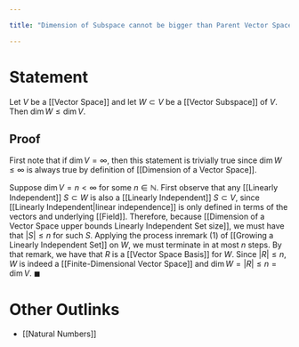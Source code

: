 ```yaml
---

title: "Dimension of Subspace cannot be bigger than Parent Vector Space"

---
```

# Statement
Let $V$ be a [[Vector Space]] and let $W \subset V$ be a [[Vector Subspace]] of $V$. Then $\dim W \leq \dim V$.

## Proof
First note that if $\dim V = \infty$, then this statement is trivially true since $\dim W \leq \infty$ is always true by definition of [[Dimension of a Vector Space]].

Suppose $\dim V = n < \infty$ for some $n \in \mathbb{N}$. First observe that any [[Linearly Independent]] $S \subset W$ is also a [[Linearly Independent]] $S \subset V$, since [[Linearly Independent|linear independence]] is only defined in terms of the vectors and underlying [[Field]]. Therefore, because [[Dimension of a Vector Space upper bounds Linearly Independent Set size]], we must have that $|S| \leq n$ for such $S$. Applying the process inremark (1) of [[Growing a Linearly Independent Set]] on $W$, we must terminate in at most $n$ steps. By that remark, we have that $R$ is a [[Vector Space Basis]] for $W$. Since $|R| \leq n$, $W$ is indeed a [[Finite-Dimensional Vector Space]] and $\dim W = |R| \leq n = \dim V$. $\blacksquare$

# Other Outlinks
- [[Natural Numbers]]